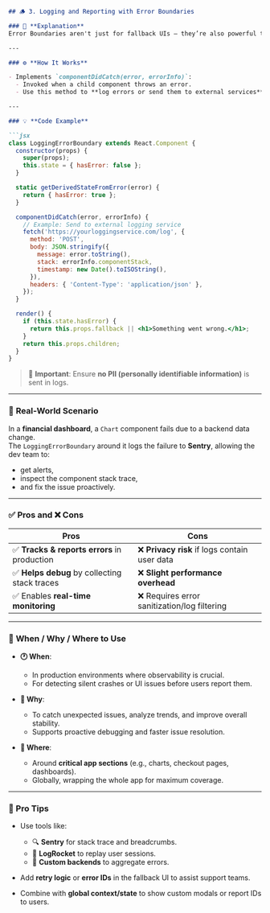 ```markdown
## 🪵 3. Logging and Reporting with Error Boundaries

### 🎯 **Explanation**
Error Boundaries aren't just for fallback UIs — they’re also powerful tools for **logging and reporting runtime errors** to external monitoring services like **Sentry**, **LogRocket**, or your **custom backend**.

---

### ⚙️ **How It Works**

- Implements `componentDidCatch(error, errorInfo)`:
  - Invoked when a child component throws an error.
  - Use this method to **log errors or send them to external services**.

---

### 💡 **Code Example**

```jsx
class LoggingErrorBoundary extends React.Component {
  constructor(props) {
    super(props);
    this.state = { hasError: false };
  }

  static getDerivedStateFromError(error) {
    return { hasError: true };
  }

  componentDidCatch(error, errorInfo) {
    // Example: Send to external logging service
    fetch('https://yourloggingservice.com/log', {
      method: 'POST',
      body: JSON.stringify({
        message: error.toString(),
        stack: errorInfo.componentStack,
        timestamp: new Date().toISOString(),
      }),
      headers: { 'Content-Type': 'application/json' },
    });
  }

  render() {
    if (this.state.hasError) {
      return this.props.fallback || <h1>Something went wrong.</h1>;
    }
    return this.props.children;
  }
}
```

> 🔐 **Important**: Ensure **no PII (personally identifiable information)** is sent in logs.

---

### 📘 **Real-World Scenario**

In a **financial dashboard**, a `Chart` component fails due to a backend data change.  
The `LoggingErrorBoundary` around it logs the failure to **Sentry**, allowing the dev team to:
- get alerts,
- inspect the component stack trace,
- and fix the issue proactively.

---

### ✅ **Pros and ❌ Cons**

| Pros | Cons |
|------|------|
| ✅ **Tracks & reports errors** in production | ❌ **Privacy risk** if logs contain user data |
| ✅ **Helps debug** by collecting stack traces | ❌ **Slight performance overhead** |
| ✅ Enables **real-time monitoring** | ❌ Requires error sanitization/log filtering |

---

### 📌 **When / Why / Where to Use**

- **🕐 When**:
  - In production environments where observability is crucial.
  - For detecting silent crashes or UI issues before users report them.

- **🎯 Why**:
  - To catch unexpected issues, analyze trends, and improve overall stability.
  - Supports proactive debugging and faster issue resolution.

- **📍 Where**:
  - Around **critical app sections** (e.g., charts, checkout pages, dashboards).
  - Globally, wrapping the whole app for maximum coverage.

---

### 🚀 Pro Tips

- Use tools like:
  - 🔍 **Sentry** for stack trace and breadcrumbs.
  - 🎥 **LogRocket** to replay user sessions.
  - 🧾 **Custom backends** to aggregate errors.

- Add **retry logic** or **error IDs** in the fallback UI to assist support teams.

- Combine with **global context/state** to show custom modals or report IDs to users.

```
